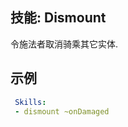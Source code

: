 技能: Dismount
--------------------------

令施法者取消骑乘其它实体.

示例
--------

```yaml
 Skills:
 - dismount ~onDamaged
```